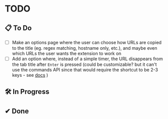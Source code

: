 # TODO

## 📋 To Do

- [ ] Make an options page where the user can choose how URLs are copied to the title (eg. regex matching, hostname only, etc.), and maybe even which URLs the user wants the extension to work on
- [ ] Add an option where, instead of a simple timer, the URL disappears from the tab title after `Enter` is pressed (could be customizable? but it can't use the commands API since that would require the shortcut to be 2-3 keys - see [docs](https://developer.mozilla.org/en-US/docs/Mozilla/Add-ons/WebExtensions/manifest.json/commands) )

## 🛠 In Progress

## ✔ Done
